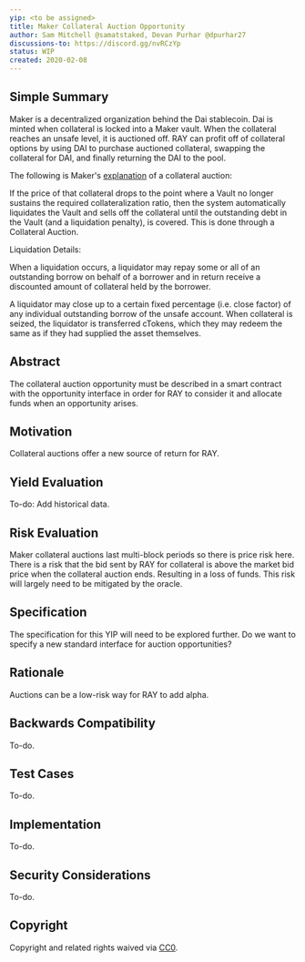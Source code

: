 ```yaml
---
yip: <to be assigned>
title: Maker Collateral Auction Opportunity
author: Sam Mitchell @samatstaked, Devan Purhar @dpurhar27
discussions-to: https://discord.gg/nvRCzYp
status: WIP
created: 2020-02-08
---
```


## Simple Summary
<!--"If you can't explain it simply, you don't understand it well enough." Provide a simplified and layman-accessible explanation of the YIP.-->
Maker is a decentralized organization behind the Dai stablecoin. Dai is minted when collateral is locked into a Maker vault. When the collateral reaches an unsafe level, it is auctioned off. RAY can profit off of collateral options by using DAI to purchase auctioned collateral, swapping the collateral for DAI, and finally returning the DAI to the pool.

The following is Maker's [explanation](https://docs.makerdao.com/auctions/the-auctions-of-the-maker-protocol) of a collateral auction:

If the price of that collateral drops to the point where a Vault no longer sustains the required collateralization ratio, then the system automatically liquidates the Vault and sells off the collateral until the outstanding debt in the Vault (and a liquidation penalty), is covered. This is done through a Collateral Auction.

Liquidation Details:

When a liquidation occurs, a liquidator may repay some or all of an outstanding borrow on behalf of a borrower and in return receive a discounted amount of collateral held by the borrower.

A liquidator may close up to a certain fixed percentage (i.e. close factor) of any individual outstanding borrow of the unsafe account. When collateral is seized, the liquidator is transferred cTokens, which they may redeem the same as if they had supplied the asset themselves.

## Abstract
<!--A short (~200 word) description of the technical issue being addressed.-->
The collateral auction opportunity must be described in a smart contract with the opportunity interface in order for RAY to consider it and allocate funds when an opportunity arises. 

## Motivation
<!--The motivation is critical for YIPs that want to change the RAY protocol. It should clearly explain why the existing protocol specification is inadequate to address the problem that the YIP solves. YIP submissions without sufficient motivation may be rejected outright.-->
Collateral auctions offer a new source of return for RAY.

## Yield Evaluation
<!--The potential added value for extra yield generation. Historical data should be provided. The process used to evaluate the yield potential should be detailed here.-->
To-do: Add historical data. 

## Risk Evaluation
<!--The potential or attached risk that should be considered for this proposal. Historical data should be provided. The process used to evaluate the risks should be detailed here.-->
Maker collateral auctions last multi-block periods so there is price risk here. There is a risk that the bid sent by RAY for collateral is above the market bid price when the collateral auction ends. Resulting in a loss of funds. This risk will largely need to be mitigated by the oracle. 

## Specification
<!--The technical specification should describe the syntax and semantics of any new feature.-->
The specification for this YIP will need to be explored further. Do we want to specify a new standard interface for auction opportunities?

## Rationale
<!--The rationale fleshes out the specification by describing what motivated the design and why particular design decisions were made. It should describe alternate designs that were considered and related work, e.g. how the feature is supported in other languages. The rationale may also provide evidence of consensus within the community, and should discuss important objections or concerns raised during discussion.-->
Auctions can be a low-risk way for RAY to add alpha.

## Backwards Compatibility
<!--All YIPs that introduce backwards incompatibilities must include a section describing these incompatibilities and their severity. The YIP must explain how the author proposes to deal with these incompatibilities. YIP submissions without a sufficient backwards compatibility treatise may be rejected outright.-->
To-do.

## Test Cases
<!--Test cases for an implementation are mandatory for YIPs that are affecting consensus changes. Other YIPs can choose to include links to test cases if applicable.-->
To-do.

## Implementation
<!--The implementations must be completed before any YIP is given status "Final", but it need not be completed before the YIP is accepted. While there is merit to the approach of reaching consensus on the specification and rationale before writing code, the principle of "rough consensus and running code" is still useful when it comes to resolving many discussions of API details.-->
To-do.

## Security Considerations
<!--All YIPs must contain a section that discusses the security implications/considerations relevant to the proposed change. Include information that might be important for security discussions, surfaces risks and can be used throughout the life cycle of the proposal. E.g. include security-relevant design decisions, concerns, important discussions, implementation-specific guidance and pitfalls, an outline of threats and risks and how they are being addressed. YIP submissions missing the "Security Considerations" section will be rejected. An YIP cannot proceed to status "Final" without a Security Considerations discussion deemed sufficient by the reviewers.-->
To-do.

## Copyright
Copyright and related rights waived via [CC0](https://creativecommons.org/publicdomain/zero/1.0/).
